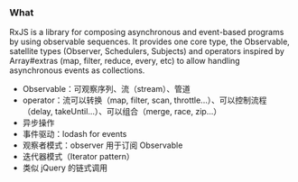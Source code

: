 ### What
RxJS is a library for composing asynchronous and event-based programs by using observable sequences. It provides one core type, the Observable, satellite types (Observer, Schedulers, Subjects) and operators inspired by Array#extras (map, filter, reduce, every, etc) to allow handling asynchronous events as collections.

- Observable：可观察序列、流（stream）、管道
- operator：流可以转换（map, filter, scan, throttle...）、可以控制流程（delay, takeUntil...）、可以组合（merge, race, zip...）
- 异步操作
- 事件驱动：lodash for events
- 观察者模式：observer 用于订阅 Observable
- 迭代器模式（Iterator pattern）
- 类似 jQuery 的链式调用